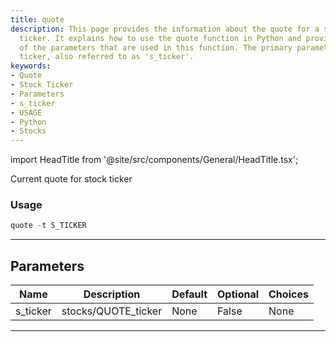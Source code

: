 ```yaml
---
title: quote
description: This page provides the information about the quote for a specific stock
  ticker. It explains how to use the quote function in Python and provides the details
  of the parameters that are used in this function. The primary parameter is the stock
  ticker, also referred to as 's_ticker'.
keywords:
- Quote
- Stock Ticker
- Parameters
- s_ticker
- USAGE
- Python
- Stocks
---
```


import HeadTitle from '@site/src/components/General/HeadTitle.tsx';

<HeadTitle title="stocks /quote - Reference | OpenBB Terminal Docs" />

Current quote for stock ticker

### Usage

```python
quote -t S_TICKER
```

---

## Parameters

| Name | Description | Default | Optional | Choices |
| ---- | ----------- | ------- | -------- | ------- |
| s_ticker | stocks/QUOTE_ticker | None | False | None |

---
